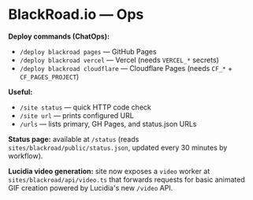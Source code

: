 # BlackRoad.io — Ops

**Deploy commands (ChatOps):**
- `/deploy blackroad pages` — GitHub Pages
- `/deploy blackroad vercel` — Vercel (needs `VERCEL_*` secrets)
- `/deploy blackroad cloudflare` — Cloudflare Pages (needs `CF_*` + `CF_PAGES_PROJECT`)

**Useful:**
- `/site status` — quick HTTP code check
- `/site url` — prints configured URL
- `/urls` — lists primary, GH Pages, and status.json URLs

**Status page:** available at `/status` (reads `sites/blackroad/public/status.json`, updated every 30 minutes by workflow).

**Lucidia video generation:** site now exposes a `video` worker at
`sites/blackroad/api/video.ts` that forwards requests for basic animated
GIF creation powered by Lucidia's new `/video` API.
